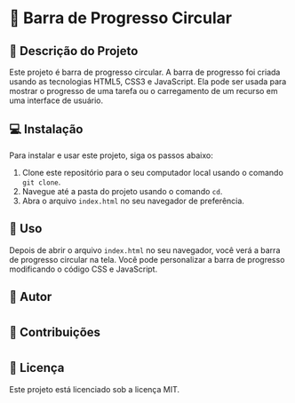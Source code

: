 



# 🔄 Barra de Progresso Circular

## 📝 Descrição do Projeto

Este projeto é barra de progresso circular. A barra de progresso foi criada usando as tecnologias HTML5, CSS3 e JavaScript. Ela pode ser usada para mostrar o progresso de uma tarefa ou o carregamento de um recurso em uma interface de usuário.


## 💻 Instalação

Para instalar e usar este projeto, siga os passos abaixo:

1. Clone este repositório para o seu computador local usando o comando `git clone`.
2. Navegue até a pasta do projeto usando o comando `cd`.
3. Abra o arquivo `index.html` no seu navegador de preferência.


## 🚀 Uso

Depois de abrir o arquivo `index.html` no seu navegador, você verá a barra de progresso circular na tela. Você pode personalizar a barra de progresso modificando o código CSS e JavaScript.


## 👤 Autor

#


## 🤝 Contribuições

#


## 📜 Licença

Este projeto está licenciado sob a licença MIT.

